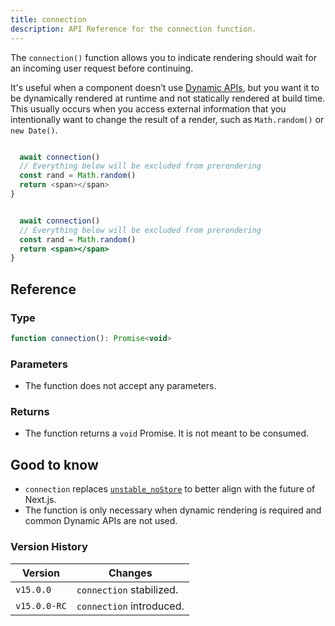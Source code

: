 ```yaml
---
title: connection
description: API Reference for the connection function.
---
```


The `connection()` function allows you to indicate rendering should wait for an incoming user request before continuing.

It's useful when a component doesn’t use [Dynamic APIs](/docs/app/getting-started/partial-prerendering#dynamic-rendering), but you want it to be dynamically rendered at runtime and not statically rendered at build time. This usually occurs when you access external information that you intentionally want to change the result of a render, such as `Math.random()` or `new Date()`.

```ts filename="app/page.tsx" switcher

  await connection()
  // Everything below will be excluded from prerendering
  const rand = Math.random()
  return <span></span>
}
```

```jsx filename="app/page.js" switcher

  await connection()
  // Everything below will be excluded from prerendering
  const rand = Math.random()
  return <span></span>
}
```

## Reference

### Type

```jsx
function connection(): Promise<void>
```

### Parameters

- The function does not accept any parameters.

### Returns

- The function returns a `void` Promise. It is not meant to be consumed.

## Good to know

- `connection` replaces [`unstable_noStore`](/docs/app/api-reference/functions/unstable_noStore) to better align with the future of Next.js.
- The function is only necessary when dynamic rendering is required and common Dynamic APIs are not used.

### Version History

| Version      | Changes                  |
| ------------ | ------------------------ |
| `v15.0.0`    | `connection` stabilized. |
| `v15.0.0-RC` | `connection` introduced. |
